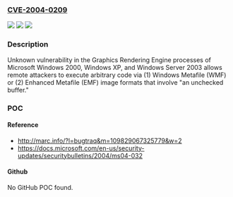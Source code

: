 ### [CVE-2004-0209](https://cve.mitre.org/cgi-bin/cvename.cgi?name=CVE-2004-0209)
![](https://img.shields.io/static/v1?label=Product&message=n%2Fa&color=blue)
![](https://img.shields.io/static/v1?label=Version&message=n%2Fa&color=blue)
![](https://img.shields.io/static/v1?label=Vulnerability&message=n%2Fa&color=brighgreen)

### Description

Unknown vulnerability in the Graphics Rendering Engine processes of Microsoft Windows 2000, Windows XP, and Windows Server 2003 allows remote attackers to execute arbitrary code via (1) Windows Metafile (WMF) or (2) Enhanced Metafile (EMF) image formats that involve "an unchecked buffer."

### POC

#### Reference
- http://marc.info/?l=bugtraq&m=109829067325779&w=2
- https://docs.microsoft.com/en-us/security-updates/securitybulletins/2004/ms04-032

#### Github
No GitHub POC found.

